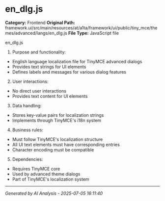 # en_dlg.js

**Category:** Frontend
**Original Path:** framework.ui/src/main/resources/at/a1ta/framework/ui/public/tiny_mce/themes/advanced/langs/en_dlg.js
**File Type:** JavaScript file

en_dlg.js
1. Purpose and functionality:
- English language localization file for TinyMCE advanced dialogs
- Provides text strings for UI elements
- Defines labels and messages for various dialog features

2. User interactions:
- No direct user interactions
- Provides text content for UI elements

3. Data handling:
- Stores key-value pairs for localization strings
- Implements through TinyMCE's i18n system

4. Business rules:
- Must follow TinyMCE's localization structure
- All UI text elements must have corresponding entries
- Character encoding must be compatible

5. Dependencies:
- Requires TinyMCE core
- Used by advanced theme dialogs
- Part of TinyMCE's localization system

---
*Generated by AI Analysis - 2025-07-05 16:11:40*
